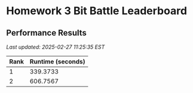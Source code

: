 # Homework 3 Bit Battle Leaderboard



## Performance Results

*Last updated: 2025-02-27 11:25:35 EST*

| Rank | Runtime (seconds) |
|------|------------------|
| 1 | 339.3733 |
| 2 | 606.7567 |

